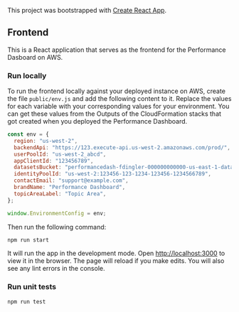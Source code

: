 This project was bootstrapped with [Create React App](https://github.com/facebook/create-react-app).

## Frontend

This is a React application that serves as the frontend for the Performance Dasboard on AWS.

### Run locally

To run the frontend locally against your deployed instance on AWS, create the file `public/env.js` and add the following content to it. Replace the values for each variable with your corresponding values for your environment. You can get these values from the Outputs of the CloudFormation stacks that got created when you deployed the Performance Dashboard.

```js
const env = {
  region: "us-west-2",
  backendApi: "https://123.execute-api.us-west-2.amazonaws.com/prod/",
  userPoolId: "us-west-2_abcd",
  appClientId: "123456789",
  datasetsBucket: "performancedash-fdingler-000000000000-us-east-1-datasets",
  identityPoolId: "us-west-2:123456-123-1234-123456-1234566789",
  contactEmail: "support@example.com",
  brandName: "Performance Dashboard",
  topicAreaLabel: "Topic Area",
};

window.EnvironmentConfig = env;
```

Then run the following command:

```bash
npm run start
```

It will run the app in the development mode. Open [http://localhost:3000](http://localhost:3000) to view it in the browser. The page will reload if you make edits. You will also see any lint errors in the console.

### Run unit tests

```bash
npm run test
```
